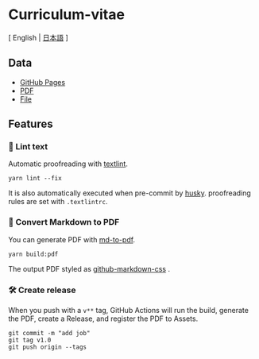 # Curriculum-vitae

[ English | [日本語](https://github.com/negiseijin/Curriculum-vitae/blob/master/README.ja.md) ]

## Data

- [GitHub Pages](https://negiseijin.github.io/Curriculum-vitae/)
- [PDF](https://github.com/kawamataryo/Curriculum-vitae/releases)
- [File](https://github.com/negiseijin/Curriculum-vitae/blob/master/docs/README.md)

## Features

### 💅 Lint text

Automatic proofreading with [textlint](https://github.com/textlint/textlint).

``` yarn
yarn lint --fix
```

It is also automatically executed when pre-commit by [husky](https://github.com/typicode/husky).
proofreading rules are set with `.textlintrc`.

### 📝 Convert Markdown to PDF

You can generate PDF with [md-to-pdf](https://www.npmjs.com/package/md-to-pdf).

``` yarn
yarn build:pdf
```

The output PDF styled as [github-markdown-css](https://github.com/sindresorhus/github-markdown-css) .

### 🛠 Create release

When you push with a `v**` tag, GitHub Actions will run the build, generate the PDF, create a Release, and register the PDF to Assets.

``` git
git commit -m "add job"
git tag v1.0
git push origin --tags
```
